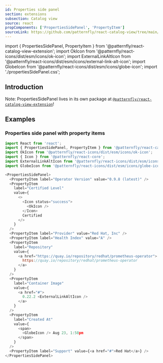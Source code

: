 ```yaml
---
id: Properties side panel
section: extensions
subsection: Catalog view
source: react
propComponents: ['PropertiesSidePanel', 'PropertyItem']
sourceLink: https://github.com/patternfly/react-catalog-view/tree/main/packages/module/src/components/PropertiesSidePanel/PropertiesSidePanel.tsx
---
```


import { PropertiesSidePanel, PropertyItem } from '@patternfly/react-catalog-view-extension';
import OkIcon from '@patternfly/react-icons/dist/esm/icons/ok-icon';
import ExternalLinkAltIcon from '@patternfly/react-icons/dist/esm/icons/external-link-alt-icon';
import GlobeIcon from '@patternfly/react-icons/dist/esm/icons/globe-icon';
import './propertiesSidePanel.css';

## Introduction
Note: PropertiesSidePanel lives in its own package at [`@patternfly/react-catalog-view-extension`](https://www.npmjs.com/package/@patternfly/react-catalog-view-extension)!

## Examples

### Properties side panel with property items
```js
import React from 'react';
import { PropertiesSidePanel, PropertyItem } from '@patternfly/react-catalog-view-extension';
import OkIcon from '@patternfly/react-icons/dist/esm/icons/ok-icon';
import { Icon } from '@patternfly/react-core';
import ExternalLinkAltIcon from '@patternfly/react-icons/dist/esm/icons/external-link-alt-icon';
import GlobeIcon from '@patternfly/react-icons/dist/esm/icons/globe-icon';

<PropertiesSidePanel>
  <PropertyItem label="Operator Version" value="0.9.8 (latest)" />
  <PropertyItem
    label="Certified Level"
    value={
      <>
        <Icon status="success">
          <OkIcon />
        </Icon>
        Certified
      </>
    }
  />
  <PropertyItem label="Provider" value="Red Hat, Inc" />
  <PropertyItem label="Health Index" value="A" />
  <PropertyItem
    label="Repository"
    value={
      <a href="https://quay.io/repository/redhat/prometheus-operator">
        https://quay.io/repository/redhat/prometheus-operator
      </a>
    }
  />
  <PropertyItem
    label="Container Image"
    value={
      <a href="#">
        0.22.2 <ExternalLinkAltIcon />
      </a>
    }
  />
  <PropertyItem
    label="Created At"
    value={
      <span>
        <GlobeIcon /> Aug 23, 1:58pm
      </span>
    }
  />
  <PropertyItem label="Support" value={<a href="#">Red Hat</a>} />
</PropertiesSidePanel>
```
